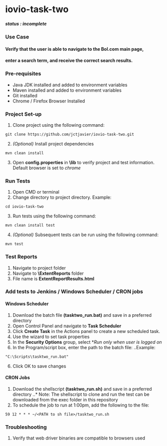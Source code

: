 # iovio-task-two
##### status : *incomplete*
### Use Case
#### Verify that the user is able to navigate to the Bol.com main page, 
#### enter a search term, and receive the correct search results.

### Pre-requisites
- Java JDK installed and added to environment variables
- Maven installed and added to environment variables
- Git installed
- Chrome / Firefox Browser Installed

### Project Set-up
1. Clone project using the following command: 
```
git clone https://github.com/jctjavier/iovio-task-two.git
```

2. _(Optional)_ Install project dependencies
```
mvn clean install
```

3. Open **config.properties** in **\lib** to verify project and test information. Default browser is set to *chrome*

### Run Tests
1. Open CMD or terminal
2. Change directory to project directory.
Example:
```
cd iovio-task-two
```

3. Run tests using the following command:
```
mvn clean install test
```

4. _(Optional)_ Subsequent tests can be run using the following command:
```
mvn test
```

### Test Reports
1. Navigate to project folder
2. Navigate to **\ExtentReports** folder
3. File name is **ExtentReportResults.html**

### Add tests to Jenkins / Windows Scheduler / CRON jobs

#### Windows Scheduler
1. Download the batch file **(tasktwo_run.bat)** and save in a preferred directory
1. Open Control Panel and navigate to **Task Scheduler**
2. Click **Create Task** in the Actions panel to create a new scheduled task.
3. Use the wizard to set task properties
4. In the **Security Options** group, select **Run only when user is logged on*
5. In the Program/script box, enter the path to the batch file:
..Example:
```
"C:\Scripts\tasktwo_run.bat"
```
6. Click OK to save changes

#### CRON Jobs
1. Download the shellscript **(tasktwo_run.sh)** and save in a preferred directory
..* Note: The shellscript to clone and run the test can be downloaded from the exec folder in this repository
3. To schedule the job to run at 1:00pm, add the following to the file:
```
59 12 * * * ~/<PATH to sh file>/tasktwo_run.sh
```

### Troubleshooting
1. Verify that web driver binaries are compatible to browsers used

